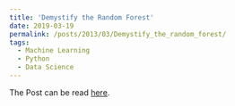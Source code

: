 ```yaml
---
title: 'Demystify the Random Forest'
date: 2019-03-19
permalink: /posts/2013/03/Demystify_the_random_forest/
tags:
  - Machine Learning
  - Python
  - Data Science
---
```


The Post can be read [here](https://www.kaggle.com/akashram/demystify-the-random-forest).
